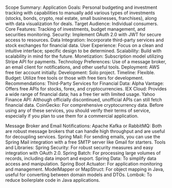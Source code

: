 Scope Summary:
Application Goals: Personal budgeting and investment tracking with capabilities to manually add various types of investments (stocks, bonds, crypto, real estate, small businesses, franchises), along with data visualization for deals.
Target Audience: Individual consumers.
Core Features: Tracking of investments, budget management, and securities monitoring.
Security: Implement OAuth 2.0 with JWT for secure access to resources.
Data Integration: Incorporate third-party services and stock exchanges for financial data.
User Experience: Focus on a clean and intuitive interface; specific design to be determined.
Scalability: Build with scalability in mind for the future.
Monetization: Subscription model utilizing Stripe API for payments.
Technology Preferences: Use of a message broker, an email client for notifications, and other useful tools.
Deployment: AWS free tier account initially.
Development: Solo project.
Timeline: Flexible.
Budget: Utilize free tools or those with free tiers for development.
Recommendations:
Third-Party Services for Financial Data:
Alpha Vantage: Offers free APIs for stocks, forex, and cryptocurrencies.
IEX Cloud: Provides a wide range of financial data; has a free tier with limited usage.
Yahoo Finance API: Although officially discontinued, unofficial APIs can still fetch financial data.
CoinGecko: For comprehensive cryptocurrency data.
Before using any of these services, you should verify their terms of service, especially if you plan to use them for a commercial application.

Message Broker and Email Notifications:
Apache Kafka or RabbitMQ: Both are robust message brokers that can handle high throughput and are useful for decoupling services.
Spring Mail: For sending emails, you can use the Spring Mail integration with a free SMTP server like Gmail for starters.
Tools and Libraries:
Spring Security: For robust security measures and easy integration with OAuth 2.0.
Spring Batch: For processing large volumes of records, including data import and export.
Spring Data: To simplify data access and manipulation.
Spring Boot Actuator: For application monitoring and management.
ModelMapper or MapStruct: For object mapping in Java, useful for converting between domain models and DTOs.
Lombok: To reduce boilerplate code in Java applications.